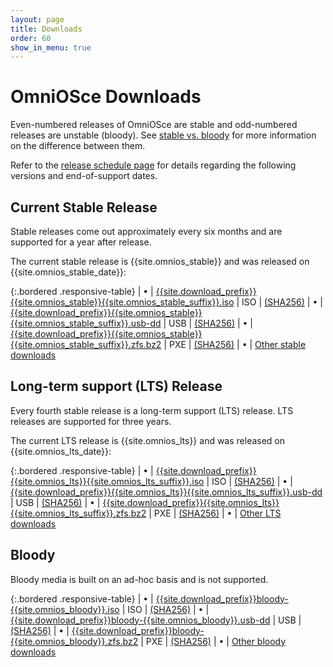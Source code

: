 ```yaml
---
layout: page
title: Downloads
order: 60
show_in_menu: true
---
```


# OmniOSce Downloads

Even-numbered releases of OmniOSce are stable and odd-numbered releases are
unstable (bloody). See [stable vs. bloody](/info/stablevsbloody.html) for
more information on the difference between them.

Refer to the [release schedule page](/schedule.html) for details regarding
the following versions and end-of-support dates.

## Current Stable Release

Stable releases come out approximately every six months and are supported for
a year after release.

The current stable release is {{site.omnios_stable}} and was released on
{{site.omnios_stable_date}}:

{:.bordered .responsive-table}
| &#8226; | <a href="{{site.download_path}}/stable/{{site.download_prefix}}{{site.omnios_stable}}{{site.omnios_stable_suffix}}.iso">{{site.download_prefix}}{{site.omnios_stable}}{{site.omnios_stable_suffix}}.iso</a> | ISO | <a href="{{site.download_path}}/stable/{{site.download_prefix}}{{site.omnios_stable}}{{site.omnios_stable_suffix}}.iso.sha256" class="orange-text">(SHA256)</a>
| &#8226; | <a href="{{site.download_path}}/stable/{{site.download_prefix}}{{site.omnios_stable}}{{site.omnios_stable_suffix}}.usb-dd">{{site.download_prefix}}{{site.omnios_stable}}{{site.omnios_stable_suffix}}.usb-dd</a> | USB | <a href="{{site.download_path}}/stable/{{site.download_prefix}}{{site.omnios_stable}}{{site.omnios_stable_suffix}}.usb-dd.sha256" class="orange-text">(SHA256)</a>
| &#8226; | <a href="{{site.download_path}}/stable/{{site.download_prefix}}{{site.omnios_stable}}{{site.omnios_stable_suffix}}.zfs.bz2">{{site.download_prefix}}{{site.omnios_stable}}{{site.omnios_stable_suffix}}.zfs.bz2</a> | PXE | <a href="{{site.download_path}}/stable/{{site.download_prefix}}{{site.omnios_stable}}{{site.omnios_stable_suffix}}.zfs.bz2.sha256" class="orange-text">(SHA256)</a>
| &#8226; | <a target="_blank" href="{{site.download_path}}/stable/">Other stable downloads</a>

## Long-term support (LTS) Release

Every fourth stable release is a long-term support (LTS) release. LTS
releases are supported for three years.

The current LTS release is {{site.omnios_lts}} and was released on
{{site.omnios_lts_date}}:

{:.bordered .responsive-table}
| &#8226; | <a href="{{site.download_path}}/lts/{{site.download_prefix}}{{site.omnios_lts}}{{site.omnios_lts_suffix}}.iso">{{site.download_prefix}}{{site.omnios_lts}}{{site.omnios_lts_suffix}}.iso</a> | ISO | <a href="{{site.download_path}}/lts/{{site.download_prefix}}{{site.omnios_lts}}{{site.omnios_lts_suffix}}.iso.sha256" class="orange-text">(SHA256)</a>
| &#8226; | <a href="{{site.download_path}}/lts/{{site.download_prefix}}{{site.omnios_lts}}{{site.omnios_lts_suffix}}.usb-dd">{{site.download_prefix}}{{site.omnios_lts}}{{site.omnios_lts_suffix}}.usb-dd</a> | USB | <a href="{{site.download_path}}/lts/{{site.download_prefix}}{{site.omnios_lts}}{{site.omnios_lts_suffix}}.usb-dd.sha256" class="orange-text">(SHA256)</a>
| &#8226; | <a href="{{site.download_path}}/lts/{{site.download_prefix}}{{site.omnios_lts}}{{site.omnios_lts_suffix}}.zfs.bz2">{{site.download_prefix}}{{site.omnios_lts}}{{site.omnios_lts_suffix}}.zfs.bz2</a> | PXE | <a href="{{site.download_path}}/lts/{{site.download_prefix}}{{site.omnios_lts}}{{site.omnios_lts_suffix}}.zfs.bz2.sha256" class="orange-text">(SHA256)</a>
| &#8226; | <a target="_blank" href="{{site.download_path}}/lts/">Other LTS downloads</a>

## Bloody

Bloody media is built on an ad-hoc basis and is not supported.

{:.bordered .responsive-table}
| &#8226; | <a href="{{site.download_path}}/bloody/{{site.download_prefix}}bloody-{{site.omnios_bloody}}.iso">{{site.download_prefix}}bloody-{{site.omnios_bloody}}.iso</a> | ISO | <a href="{{site.download_path}}/bloody/{{site.download_prefix}}bloody-{{site.omnios_bloody}}.iso.sha256" class="orange-text">(SHA256)</a>
| &#8226; | <a href="{{site.download_path}}/bloody/{{site.download_prefix}}bloody-{{site.omnios_bloody}}.usb-dd">{{site.download_prefix}}bloody-{{site.omnios_bloody}}.usb-dd</a> | USB | <a href="{{site.download_path}}/bloody/{{site.download_prefix}}bloody-{{site.omnios_bloody}}.usb-dd.sha256" class="orange-text">(SHA256)</a>
| &#8226; | <a href="{{site.download_path}}/bloody/{{site.download_prefix}}bloody-{{site.omnios_bloody}}.zfs.bz2">{{site.download_prefix}}bloody-{{site.omnios_bloody}}.zfs.bz2</a> | PXE | <a href="{{site.download_path}}/bloody/{{site.download_prefix}}bloody-{{site.omnios_bloody}}.zfs.bz2.sha256" class="orange-text">(SHA256)</a>
| &#8226; | <a target="_blank" href="{{site.download_path}}/bloody/">Other bloody downloads</a>

